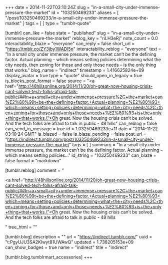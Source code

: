 +++
date = 2014-11-22T03:10:24Z
slug = "in-a-small-city-under-immense-pressure-the-market"
id = "103250469233"
aliases = [ "/post/103250469233/in-a-small-city-under-immense-pressure-the-market" ]
tags = [ ]
type = "tumblr-quote"

[tumblr]
can_like = false
state = "published"
slug = "in-a-small-city-under-immense-pressure-the-market"
reblog_key = "riLH3eRj"
note_count = 0.0
interactability_blaze = "everyone"
can_reply = false
short_url = "https://tmblr.co/ZY3jby1WADI5n"
interactability_reblog = "everyone"
text = "In a small city under immense pressure, the market can’t be the defining factor. Actual planning – which means setting policies determining what the city needs, then zoning for those and only those needs – is the only thing that works."
blog_name = "indirect"
timestamp = 1.416625824e+09
display_avatar = true
type = "quote"
should_open_in_legacy = true
is_blocks_post_format = false
source = "<a href=\"http://48hillsonline.org/2014/11/20/oh-great-now-housing-crisis-cant-solved-tech-folks-afraid-talk-public/##In+a+small+city+under+immense+pressure%2C+the+market+can%E2%80%99t+be+the+defining+factor.+Actual+planning+%E2%80%93+which+means+setting+policies+determining+what+the+city+needs%2C+then+zoning+for+those+and+only+those+needs+%E2%80%93+is+the+only+thing+that+works.\">Oh great. Now the housing crisis can&rsquo;t be solved. And the tech folks are afraid to talk in public - 48 hills</a>"
can_reblog = false
can_send_in_message = true
id = 1.03250469233e+11
date = "2014-11-22 03:10:24 GMT"
is_blazed = false
is_blaze_pending = false
post_url = "https://indirect.tumblr.com/post/103250469233/in-a-small-city-under-immense-pressure-the-market"
tags = [ ]
summary = "In a small city under immense pressure, the market can’t be the defining factor. Actual planning – which means setting policies..."
id_string = "103250469233"
can_blaze = false
format = "markdown"

[tumblr.reblog]
comment = "<p><a href=\"http://48hillsonline.org/2014/11/20/oh-great-now-housing-crisis-cant-solved-tech-folks-afraid-talk-public/##In+a+small+city+under+immense+pressure%2C+the+market+can%E2%80%99t+be+the+defining+factor.+Actual+planning+%E2%80%93+which+means+setting+policies+determining+what+the+city+needs%2C+then+zoning+for+those+and+only+those+needs+%E2%80%93+is+the+only+thing+that+works.\">Oh great. Now the housing crisis can’t be solved. And the tech folks are afraid to talk in public - 48 hills</a></p>"
tree_html = ""

[tumblr.blog]
description = ""
url = "https://indirect.tumblr.com/"
uuid = "t:PgyUJU3SA2Klwyt81UWAwQ"
updated = 1.738205153e+09
can_show_badges = true
name = "indirect"
title = "indirect"

[tumblr.blog.tumblrmart_accessories]
+++
